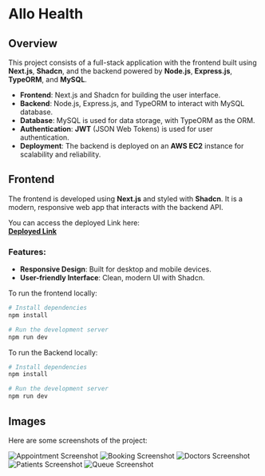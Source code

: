# Allo Health

## Overview

This project consists of a full-stack application with the frontend built using **Next.js**, **Shadcn**, and the backend powered by **Node.js**, **Express.js**, **TypeORM**, and **MySQL**.

- **Frontend**: Next.js and Shadcn for building the user interface.
- **Backend**: Node.js, Express.js, and TypeORM to interact with MySQL database.
- **Database**: MySQL is used for data storage, with TypeORM as the ORM.
- **Authentication**: **JWT** (JSON Web Tokens) is used for user authentication.
- **Deployment**: The backend is deployed on an **AWS EC2** instance for scalability and reliability.

## Frontend

The frontend is developed using **Next.js** and styled with **Shadcn**. It is a modern, responsive web app that interacts with the backend API.

You can access the deployed Link here:  
**[Deployed Link](https://allo-health-client.vercel.app/login)**

### Features:
- **Responsive Design**: Built for desktop and mobile devices.
- **User-friendly Interface**: Clean, modern UI with Shadcn.
  
To run the frontend locally:

```bash
# Install dependencies
npm install

# Run the development server
npm run dev
```
To run the Backend locally:

```bash
# Install dependencies
npm install

# Run the development server
npm run dev
```
## Images

Here are some screenshots of the project:

![Appointment Screenshot](assets/images/appointment.png)
![Booking Screenshot](assets/images/booking.png)
![Doctors Screenshot](assets/images/doctors.png)
![Patients Screenshot](assets/images/patients.png)
![Queue Screenshot](assets/images/queue.png)

